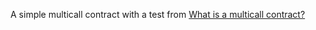 A simple multicall contract with a test from [What is a multicall contract?](https://medium.com/@hiramrapolu/what-is-a-multicall-in-solidity-27ba07dfbabe) 
